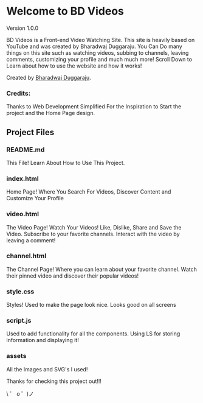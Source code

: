 # Welcome to BD Videos

Version 1.0.0

BD Videos is a Front-end Video Watching Site. This site is heavily based on YouTube and was created by Bharadwaj Duggaraju. You Can Do many things on this site such as watching videos, subbing to channels, leaving comments, customizing your profile and much much more! Scroll Down to Learn about how to use the website and how it works!

Created by [Bharadwaj Duggaraju](https://instagram.com/bharadwaj_duggaraju).

### Credits:
Thanks to Web Development Simplified For the Inspiration to Start the project and the Home Page design.

## Project Files

### README.md

This File! Learn About How to Use This Project.

### index.html

Home Page! Where You Search For Videos, Discover Content and Customize Your Profile

### video.html

The Video Page! Watch Your Videos! Like, Dislike, Share and Save the Video. Subscribe to your favorite channels. Interact with the video by leaving a comment!

### channel.html

The Channel Page! Where you can learn about your favorite channel. Watch their pinned video and discover their popular videos!

### style.css

Styles! Used to make the page look nice. Looks good on all screens

### script.js

Used to add functionality for all the components. Using LS for storing information and displaying it!

### assets

All the Images and SVG's I used!

Thanks for checking this project out!!!


\ ゜ o ゜)ノ
